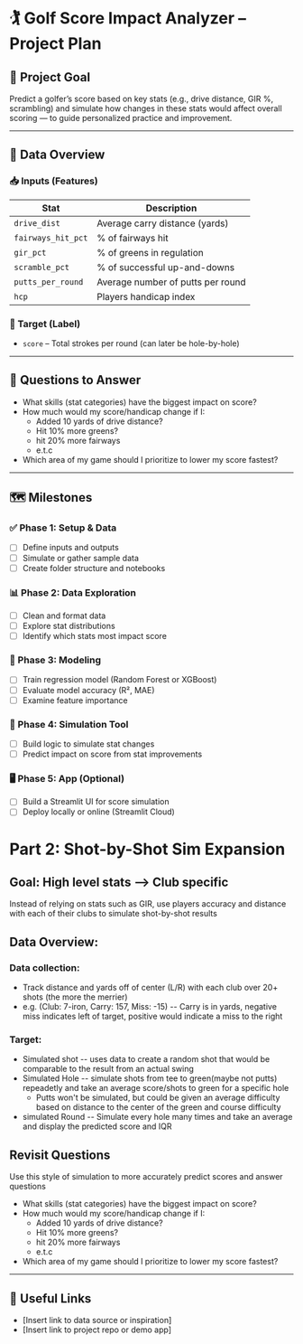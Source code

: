 # 🏌️ Golf Score Impact Analyzer – Project Plan

## 🎯 Project Goal

Predict a golfer’s score based on key stats (e.g., drive distance, GIR %, scrambling) and simulate how changes in these stats would affect overall scoring — to guide personalized practice and improvement.

---

## 🧱 Data Overview

### 📥 Inputs (Features)
| Stat | Description |
|------|-------------|
| `drive_dist`       | Average carry distance (yards) |
| `fairways_hit_pct` | % of fairways hit |
| `gir_pct`          | % of greens in regulation |
| `scramble_pct`     | % of successful up-and-downs |
| `putts_per_round`  | Average number of putts per round |
| `hcp`              | Players handicap index |

### 🎯 Target (Label)
- `score` – Total strokes per round (can later be hole-by-hole)

---

## 🧠 Questions to Answer

- What skills (stat categories) have the biggest impact on score?
- How much would my score/handicap change if I:
  - Added 10 yards of drive distance?
  - Hit 10% more greens?
  - hit 20% more fairways
  - e.t.c
- Which area of my game should I prioritize to lower my score fastest?

---

## 🗺️ Milestones

### ✅ Phase 1: Setup & Data
- [ ] Define inputs and outputs
- [ ] Simulate or gather sample data
- [ ] Create folder structure and notebooks

### 📊 Phase 2: Data Exploration
- [ ] Clean and format data
- [ ] Explore stat distributions
- [ ] Identify which stats most impact score

### 🧠 Phase 3: Modeling
- [ ] Train regression model (Random Forest or XGBoost)
- [ ] Evaluate model accuracy (R², MAE)
- [ ] Examine feature importance

### 🔁 Phase 4: Simulation Tool
- [ ] Build logic to simulate stat changes
- [ ] Predict impact on score from stat improvements

### 🖥️ Phase 5: App (Optional)
- [ ] Build a Streamlit UI for score simulation
- [ ] Deploy locally or online (Streamlit Cloud)

# Part 2: Shot-by-Shot Sim Expansion

## Goal: High level stats --> Club specific
Instead of relying on stats such as GIR, use players accuracy and distance with each of their clubs to simulate shot-by-shot results

## Data Overview:

### Data collection:
- Track distance and yards off of center (L/R) with each club over 20+ shots (the more the merrier)
- e.g. (Club: 7-iron, Carry: 157, Miss: -15) -- Carry is in yards, negative miss indicates left of target, positive would indicate a miss to the right

### Target:
- Simulated shot -- uses data to create a random shot that would be comparable to the result from an actual swing
- Simulated Hole -- simulate shots from tee to green(maybe not putts) repeadetly and take an average score/shots to green for a specific hole
    - Putts won't be simulated, but could be given an average difficulty based on distance to the center of the green and course difficulty
- simulated Round -- Simulate every hole many times and take an average and display the predicted score and IQR

## Revisit Questions
Use this style of simulation to more accurately predict scores and answer questions
- What skills (stat categories) have the biggest impact on score?
- How much would my score/handicap change if I:
  - Added 10 yards of drive distance?
  - Hit 10% more greens?
  - hit 20% more fairways
  - e.t.c
- Which area of my game should I prioritize to lower my score fastest?

---

## 🔗 Useful Links
- [Insert link to data source or inspiration]
- [Insert link to project repo or demo app]

